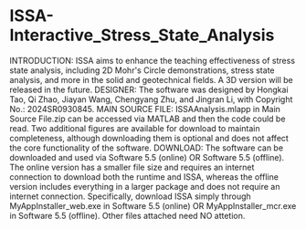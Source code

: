 # ISSA-Interactive_Stress_State_Analysis
INTRODUCTION: ISSA aims to enhance the teaching effectiveness of stress state analysis, including 2D Mohr's Circle demonstrations, stress state analysis, and more in the solid and geotechnical fields. A 3D version will be released in the future.
DESIGNER: The software was designed by Hongkai Tao, Qi Zhao, Jiayan Wang, Chengyang Zhu, and Jingran Li, with Copyright No.: 2024SR0930845.
MAIN SOURCE FILE: ISSAAnalysis.mlapp in Main Source File.zip can be accessed via MATLAB and then the code could be read. Two additional figures are available for download to maintain completeness, although downloading them is optional and does not affect the core functionality of the software.
DOWNLOAD: The software can be downloaded and used via Software 5.5 (online) OR Software 5.5 (offline). The online version has a smaller file size and requires an internet connection to download both the runtime and ISSA, whereas the offline version includes everything in a larger package and does not require an internet connection. Specifically, download ISSA simply through MyAppInstaller_web.exe in Software 5.5 (online) OR MyAppInstaller_mcr.exe in Software 5.5 (offline). Other files attached need NO attetion. 
